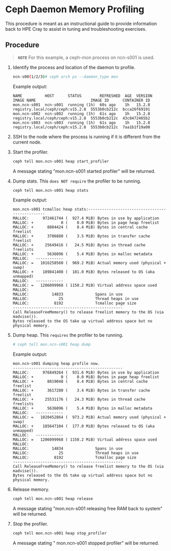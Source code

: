 # Ceph Daemon Memory Profiling

This procedure is meant as an instructional guide to provide information back to HPE Cray to assist in tuning and troubleshooting exercises.

## Procedure

> **`NOTE`** For this example, a ceph-mon process on ncn-s001 is used.

1. Identify the process and location of the daemon to profile.

   ```bash
   ncn-s00(1/2/3)# ceph orch ps --daemon_type mon
   ```

   Example output:

   ```
   NAME          HOST      STATUS        REFRESHED  AGE  VERSION  IMAGE NAME                        IMAGE ID      CONTAINER ID
   mon.ncn-s001  ncn-s001  running (1h)  60s ago    1h   15.2.8   registry.local/ceph/ceph:v15.2.8  5553b0cb212c  bcca26f69191
   mon.ncn-s002  ncn-s002  running (1h)  61s ago    1h   15.2.8   registry.local/ceph/ceph:v15.2.8  5553b0cb212c  43c8472465b2
   mon.ncn-s003  ncn-s003  running (1h)  61s ago    1h   15.2.8   registry.local/ceph/ceph:v15.2.8  5553b0cb212c  7aa1b1f19a00
   ```

2. SSH to the node where the process is running if it is different from the current node.

3. Start the profiler.

   ```bash
   ceph tell mon.ncn-s001 heap start_profiler
   ```

   A message stating "mon.ncn-s001 started profiler" will be returned.

4. Dump stats. This `does NOT require` the profiler to be running.

   ```bash
   ceph tell mon.ncn-s001 heap stats
   ```

   Example output:

   ```
   mon.ncn-s001 tcmalloc heap stats:------------------------------------------------
   MALLOC:      972461744 (  927.4 MiB) Bytes in use by application
   MALLOC: +            0 (    0.0 MiB) Bytes in page heap freelist
   MALLOC: +      8804424 (    8.4 MiB) Bytes in central cache freelist
   MALLOC: +      3706880 (    3.5 MiB) Bytes in transfer cache freelist
   MALLOC: +     25649416 (   24.5 MiB) Bytes in thread cache freelists
   MALLOC: +      5636096 (    5.4 MiB) Bytes in malloc metadata
   MALLOC:   ------------
   MALLOC: =   1016258560 (  969.2 MiB) Actual memory used (physical + swap)
   MALLOC: +    189841408 (  181.0 MiB) Bytes released to OS (aka unmapped)
   MALLOC:   ------------
   MALLOC: =   1206099968 ( 1150.2 MiB) Virtual address space used
   MALLOC:
   MALLOC:          14833              Spans in use
   MALLOC:             25              Thread heaps in use
   MALLOC:           8192              Tcmalloc page size
   ------------------------------------------------
   Call ReleaseFreeMemory() to release freelist memory to the OS (via madvise()).
   Bytes released to the OS take up virtual address space but no physical memory.
   ```

5. Dump heap. This `requires` the profiler to be running.

   ```bash
   # ceph tell mon.ncn-s001 heap dump
   ```

   Example output:

   ```
   mon.ncn-s001 dumping heap profile now.
   ------------------------------------------------
   MALLOC:      976849264 (  931.6 MiB) Bytes in use by application
   MALLOC: +            0 (    0.0 MiB) Bytes in page heap freelist
   MALLOC: +      8819048 (    8.4 MiB) Bytes in central cache freelist
   MALLOC: +      3617280 (    3.4 MiB) Bytes in transfer cache freelist
   MALLOC: +     25531176 (   24.3 MiB) Bytes in thread cache freelists
   MALLOC: +      5636096 (    5.4 MiB) Bytes in malloc metadata
   MALLOC:   ------------
   MALLOC: =   1020452864 (  973.2 MiB) Actual memory used (physical + swap)
   MALLOC: +    185647104 (  177.0 MiB) Bytes released to OS (aka unmapped)
   MALLOC:   ------------
   MALLOC: =   1206099968 ( 1150.2 MiB) Virtual address space used
   MALLOC:
   MALLOC:          14834              Spans in use
   MALLOC:             25              Thread heaps in use
   MALLOC:           8192              Tcmalloc page size
   ------------------------------------------------
   Call ReleaseFreeMemory() to release freelist memory to the OS (via madvise()).
   Bytes released to the OS take up virtual address space but no physical memory.
   ```

6. Release memory.

   ```bash
   ceph tell mon.ncn-s001 heap release
   ```

   A message stating "mon.ncn-s001 releasing free RAM back to system" will be returned.

7. Stop the profiler.

   ```bash
   ceph tell mon.ncn-s001 heap stop_profiler
   ```

   A message stating " mon.ncn-s001 stopped profiler" will be returned.

